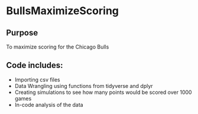 # BullsMaximizeScoring

## Purpose
To maximize scoring for the Chicago Bulls

## Code includes:
* Importing csv files
* Data Wrangling using functions from tidyverse and dplyr
* Creating simulations to see how many points would be scored over 1000 games
* In-code analysis of the data

